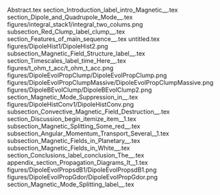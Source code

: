 Abstract.tex
section_Introduction_label_intro_Magnetic__.tex
section_Dipole_and_Quadrupole_Mode__.tex
figures/integral_stack1/integral_two_colums.png
subsection_Red_Clump_label_clump__.tex
section_Features_of_main_sequence__.tex
untitled.tex
figures/DipoleHist1/DipoleHist2.png
subsection_Magnetic_Field_Structure_label__.tex
section_Timescales_label_time_Here__.tex
figures/t_ohm_t_acc/t_ohm_t_acc.png
figures/DipoleEvolPropClump/DipoleEvolPropClump.png
figures/DipoleEvolPropClumpMassive/DipoleEvolPropClumpMassive.png
figures/DipoleBEvolClump/DipoleBEvolClump2.png
section_Magnetic_Mode_Suppression_in__.tex
figures/DipoleHistConv1/DipoleHistConv.png
subsection_Convective_Magnetic_Field_Destruction__.tex
section_Discussion_begin_itemize_item__1.tex
subsection_Magnetic_Splitting_Some_red__.tex
subsection_Angular_Momentum_Transport_Several__1.tex
subsection_Magnetic_Fields_in_Planetary__.tex
subsection_Magnetic_Fields_in_White__.tex
section_Conclusions_label_conclusion_The__.tex
appendix_section_Propagation_Diagrams_It__1.tex
figures/DipoleEvolPropsdB1/DipoleEvolPropsdB1.png
figures/DipoleEvolPropGdor/DipoleEvolPropGdor.png
section_Magnetic_Mode_Splitting_label__.tex